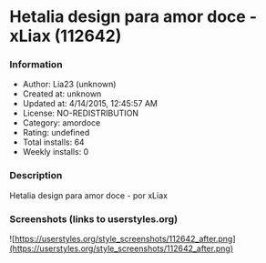 # Hetalia design para amor doce - xLiax (112642)

### Information
- Author: Lia23 (unknown)
- Created at: unknown
- Updated at: 4/14/2015, 12:45:57 AM
- License: NO-REDISTRIBUTION
- Category: amordoce
- Rating: undefined
- Total installs: 64
- Weekly installs: 0


### Description
Hetalia design para amor doce - por xLiax


### Screenshots (links to userstyles.org)
![https://userstyles.org/style_screenshots/112642_after.png](https://userstyles.org/style_screenshots/112642_after.png)


